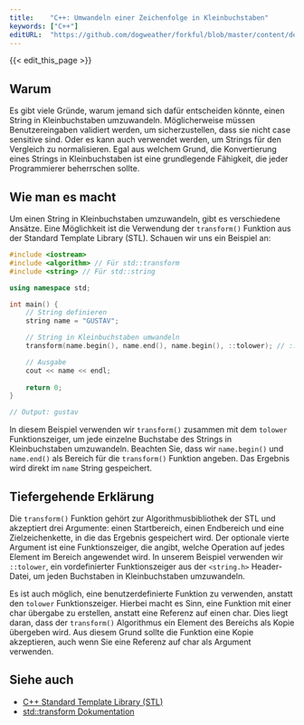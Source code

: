 ```yaml
---
title:    "C++: Umwandeln einer Zeichenfolge in Kleinbuchstaben"
keywords: ["C++"]
editURL:  "https://github.com/dogweather/forkful/blob/master/content/de/cpp/converting-a-string-to-lower-case.md"
---
```


{{< edit_this_page >}}

## Warum

Es gibt viele Gründe, warum jemand sich dafür entscheiden könnte, einen String in Kleinbuchstaben umzuwandeln. Möglicherweise müssen Benutzereingaben validiert werden, um sicherzustellen, dass sie nicht case sensitive sind. Oder es kann auch verwendet werden, um Strings für den Vergleich zu normalisieren. Egal aus welchem Grund, die Konvertierung eines Strings in Kleinbuchstaben ist eine grundlegende Fähigkeit, die jeder Programmierer beherrschen sollte.

## Wie man es macht

Um einen String in Kleinbuchstaben umzuwandeln, gibt es verschiedene Ansätze. Eine Möglichkeit ist die Verwendung der `transform()` Funktion aus der Standard Template Library (STL). Schauen wir uns ein Beispiel an:

```C++
#include <iostream>
#include <algorithm> // Für std::transform
#include <string> // Für std::string

using namespace std;

int main() {
    // String definieren
    string name = "GUSTAV";

    // String in Kleinbuchstaben umwandeln
    transform(name.begin(), name.end(), name.begin(), ::tolower); // ::tolower ist ein Funktionszeiger

    // Ausgabe
    cout << name << endl;
    
    return 0;
}

// Output: gustav
```

In diesem Beispiel verwenden wir `transform()` zusammen mit dem `tolower` Funktionszeiger, um jede einzelne Buchstabe des Strings in Kleinbuchstaben umzuwandeln. Beachten Sie, dass wir `name.begin()` und `name.end()` als Bereich für die `transform()` Funktion angeben. Das Ergebnis wird direkt im `name` String gespeichert.

## Tiefergehende Erklärung

Die `transform()` Funktion gehört zur Algorithmusbibliothek der STL und akzeptiert drei Argumente: einen Startbereich, einen Endbereich und eine Zielzeichenkette, in die das Ergebnis gespeichert wird. Der optionale vierte Argument ist eine Funktionszeiger, die angibt, welche Operation auf jedes Element im Bereich angewendet wird. In unserem Beispiel verwenden wir `::tolower`, ein vordefinierter Funktionszeiger aus der `<string.h>` Header-Datei, um jeden Buchstaben in Kleinbuchstaben umzuwandeln.

Es ist auch möglich, eine benutzerdefinierte Funktion zu verwenden, anstatt den `tolower` Funktionszeiger. Hierbei macht es Sinn, eine Funktion mit einer char übergabe zu erstellen, anstatt eine Referenz auf einen char. Dies liegt daran, dass der `transform()` Algorithmus ein Element des Bereichs als Kopie übergeben wird. Aus diesem Grund sollte die Funktion eine Kopie akzeptieren, auch wenn Sie eine Referenz auf char als Argument verwenden.

## Siehe auch

- [C++ Standard Template Library (STL)](https://de.wikibooks.org/wiki/C%2B%2B-Programmierung:_STL)
- [std::transform Dokumentation](https://www.cplusplus.com/reference/algorithm/transform/)
